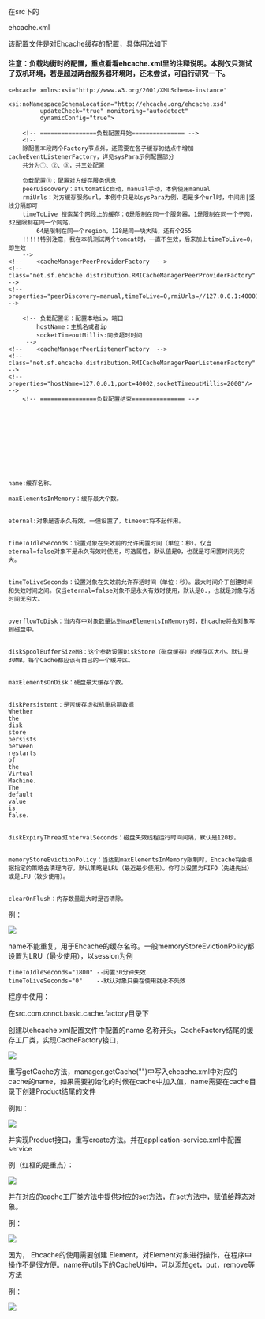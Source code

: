 在src下的

ehcache.xml

该配置文件是对Ehcache缓存的配置，具体用法如下

#### 注意：负载均衡时的配置，重点看看ehcache.xml里的注释说明。本例仅只测试了双机环境，若是超过两台服务器环境时，还未尝试，可自行研究一下。

```
<ehcache xmlns:xsi="http://www.w3.org/2001/XMLSchema-instance"
         xsi:noNamespaceSchemaLocation="http://ehcache.org/ehcache.xsd"
         updateCheck="true" monitoring="autodetect"
         dynamicConfig="true">
      
    <!-- ================负载配置开始=============== -->
    <!-- 
	除配置本段两个Factory节点外，还需要在各子缓存的结点中增加cacheEventListenerFactory，详见sysPara示例配置部分
	共分为①、②、③，共三处配置
	
	负载配置①：配置对方缓存服务信息
	peerDiscovery：atutomatic自动，manual手动，本例使用manual
	rmiUrls：对方缓存服务url，本例中只是以sysPara为例，若是多个url时，中间用|竖线分隔即可
	timeToLive 搜索某个网段上的缓存：0是限制在同一个服务器，1是限制在同一个子网，32是限制在同一个网站，
		64是限制在同一个region，128是同一块大陆，还有个255
	!!!!!特别注意，我在本机测试两个tomcat时，一直不生效，后来加上timeToLive=0，即生效
	-->       
<!-- 	<cacheManagerPeerProviderFactory  -->
<!-- 		class="net.sf.ehcache.distribution.RMICacheManagerPeerProviderFactory" -->
<!-- 		properties="peerDiscovery=manual,timeToLive=0,rmiUrls=//127.0.0.1:40001/sysPara"/> -->
	
	<!-- 负载配置②：配置本地ip，端口
		hostName：主机名或者ip
		socketTimeoutMillis:同步超时时间
	 -->
<!-- 	<cacheManagerPeerListenerFactory  -->
<!--    		class="net.sf.ehcache.distribution.RMICacheManagerPeerListenerFactory"  -->
<!--    		properties="hostName=127.0.0.1,port=40002,socketTimeoutMillis=2000"/>  -->
	<!-- ================负载配置结束=============== -->
	
	









name:缓存名称。

maxElementsInMemory：缓存最大个数。


eternal:对象是否永久有效，一但设置了，timeout将不起作用。


timeToIdleSeconds：设置对象在失效前的允许闲置时间（单位：秒）。仅当eternal=false对象不是永久有效时使用，可选属性，默认值是0，也就是可闲置时间无穷大。


timeToLiveSeconds：设置对象在失效前允许存活时间（单位：秒）。最大时间介于创建时间和失效时间之间。仅当eternal=false对象不是永久有效时使用，默认是0.，也就是对象存活时间无穷大。


overflowToDisk：当内存中对象数量达到maxElementsInMemory时，Ehcache将会对象写到磁盘中。


diskSpoolBufferSizeMB：这个参数设置DiskStore（磁盘缓存）的缓存区大小。默认是30MB。每个Cache都应该有自己的一个缓冲区。


maxElementsOnDisk：硬盘最大缓存个数。


diskPersistent：是否缓存虚拟机重启期数据
Whether
the
disk
store
persists
between
restarts
of
the
Virtual
Machine.
The
default
value
is
false.


diskExpiryThreadIntervalSeconds：磁盘失效线程运行时间间隔，默认是120秒。


memoryStoreEvictionPolicy：当达到maxElementsInMemory限制时，Ehcache将会根据指定的策略去清理内存。默认策略是LRU（最近最少使用）。你可以设置为FIFO（先进先出）或是LFU（较少使用）。


clearOnFlush：内存数量最大时是否清除。
```

例：

![](/assets/ehcache.png)

name不能重复，用于Ehcache的缓存名称。一般memoryStoreEvictionPolicy都设置为LRU（最少使用），以session为例

```
timeToIdleSeconds="1800" --闲置30分钟失效
timeToLiveSeconds="0"    --默认对象只要在使用就永不失效
```

程序中使用：

在src.com.cnnct.basic.cache.factory目录下

创建以ehcache.xml配置文件中配置的name 名称开头，CacheFactory结尾的缓存工厂类，实现CacheFactory接口，

![](/assets/errCodeCacheFactory.png)

重写getCache方法，manager.getCache\(""\)中写入ehcache.xml中对应的cache的name，如果需要初始化的时候在cache中加入值，name需要在cache目录下创建Product结尾的文件

例如：

![](/assets/product.png)

并实现Product接口，重写create方法。并在application-service.xml中配置service

例（红框的是重点）：

![](/assets/service-eache.png)

并在对应的cache工厂类方法中提供对应的set方法，在set方法中，赋值给静态对象。

例：

![](/assets/service-cachefactory.png)

因为， Ehcache的使用需要创建 Element，对Element对象进行操作，在程序中操作不是很方便。name在utils下的CacheUtil中，可以添加get，put，remove等方法

例：

![](/assets/cacheUtil.png)

